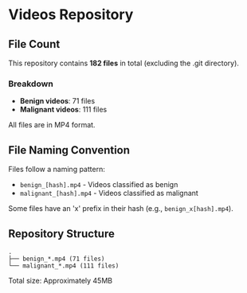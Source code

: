 # Videos Repository

## File Count

This repository contains **182 files** in total (excluding the .git directory).

### Breakdown

- **Benign videos**: 71 files
- **Malignant videos**: 111 files

All files are in MP4 format.

## File Naming Convention

Files follow a naming pattern:
- `benign_[hash].mp4` - Videos classified as benign
- `malignant_[hash].mp4` - Videos classified as malignant

Some files have an 'x' prefix in their hash (e.g., `benign_x[hash].mp4`).

## Repository Structure

```
.
├── benign_*.mp4 (71 files)
└── malignant_*.mp4 (111 files)
```

Total size: Approximately 45MB
